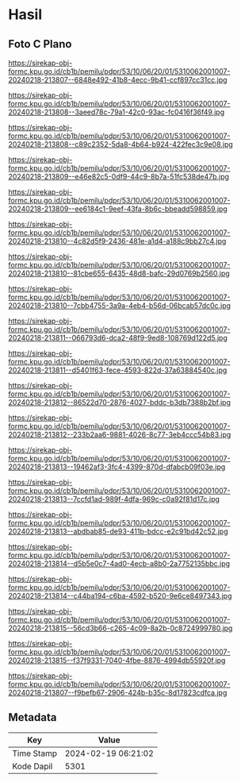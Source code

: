 # Hasil

## Foto C Plano

https://sirekap-obj-formc.kpu.go.id/cb1b/pemilu/pdpr/53/10/06/20/01/5310062001007-20240218-213807--6848e492-41b8-4ecc-9b41-ccf897cc31cc.jpg

https://sirekap-obj-formc.kpu.go.id/cb1b/pemilu/pdpr/53/10/06/20/01/5310062001007-20240218-213808--3aeed78c-79a1-42c0-93ac-fc0416f36f49.jpg

https://sirekap-obj-formc.kpu.go.id/cb1b/pemilu/pdpr/53/10/06/20/01/5310062001007-20240218-213808--c89c2352-5da8-4b64-b924-422fec3c9e08.jpg

https://sirekap-obj-formc.kpu.go.id/cb1b/pemilu/pdpr/53/10/06/20/01/5310062001007-20240218-213809--e46e82c5-0df9-44c9-8b7a-51fc538de47b.jpg

https://sirekap-obj-formc.kpu.go.id/cb1b/pemilu/pdpr/53/10/06/20/01/5310062001007-20240218-213809--ee6184c1-9eef-43fa-8b6c-bbeadd598859.jpg

https://sirekap-obj-formc.kpu.go.id/cb1b/pemilu/pdpr/53/10/06/20/01/5310062001007-20240218-213810--4c82d5f9-2436-481e-a1d4-a188c9bb27c4.jpg

https://sirekap-obj-formc.kpu.go.id/cb1b/pemilu/pdpr/53/10/06/20/01/5310062001007-20240218-213810--81cbe655-6435-48d8-bafc-29d0769b2560.jpg

https://sirekap-obj-formc.kpu.go.id/cb1b/pemilu/pdpr/53/10/06/20/01/5310062001007-20240218-213810--7cbb4755-3a9a-4eb4-b56d-06bcab57dc0c.jpg

https://sirekap-obj-formc.kpu.go.id/cb1b/pemilu/pdpr/53/10/06/20/01/5310062001007-20240218-213811--066793d6-dca2-48f9-9ed8-108769d122d5.jpg

https://sirekap-obj-formc.kpu.go.id/cb1b/pemilu/pdpr/53/10/06/20/01/5310062001007-20240218-213811--d5401f63-fece-4593-822d-37a63884540c.jpg

https://sirekap-obj-formc.kpu.go.id/cb1b/pemilu/pdpr/53/10/06/20/01/5310062001007-20240218-213812--86522d70-2876-4027-bddc-b3db7388b2bf.jpg

https://sirekap-obj-formc.kpu.go.id/cb1b/pemilu/pdpr/53/10/06/20/01/5310062001007-20240218-213812--233b2aa6-9881-4026-8c77-3eb4ccc54b83.jpg

https://sirekap-obj-formc.kpu.go.id/cb1b/pemilu/pdpr/53/10/06/20/01/5310062001007-20240218-213813--19462af3-3fc4-4399-870d-dfabcb09f03e.jpg

https://sirekap-obj-formc.kpu.go.id/cb1b/pemilu/pdpr/53/10/06/20/01/5310062001007-20240218-213813--7ccfd1ad-989f-4dfa-969c-c0a92f81d17c.jpg

https://sirekap-obj-formc.kpu.go.id/cb1b/pemilu/pdpr/53/10/06/20/01/5310062001007-20240218-213813--abdbab85-de93-411b-bdcc-e2c91bd42c52.jpg

https://sirekap-obj-formc.kpu.go.id/cb1b/pemilu/pdpr/53/10/06/20/01/5310062001007-20240218-213814--d5b5e0c7-4ad0-4ecb-a8b0-2a7752135bbc.jpg

https://sirekap-obj-formc.kpu.go.id/cb1b/pemilu/pdpr/53/10/06/20/01/5310062001007-20240218-213814--c44ba194-c6ba-4592-b520-9e6ce8497343.jpg

https://sirekap-obj-formc.kpu.go.id/cb1b/pemilu/pdpr/53/10/06/20/01/5310062001007-20240218-213815--56cd3b66-c265-4c09-8a2b-0c8724999780.jpg

https://sirekap-obj-formc.kpu.go.id/cb1b/pemilu/pdpr/53/10/06/20/01/5310062001007-20240218-213815--f37f9331-7040-4fbe-8876-4994db55920f.jpg

https://sirekap-obj-formc.kpu.go.id/cb1b/pemilu/pdpr/53/10/06/20/01/5310062001007-20240218-213807--f9befb67-2906-424b-b35c-8d17823cdfca.jpg


## Metadata

| Key        | Value               |
| ---------- | ------------------- |
| Time Stamp | 2024-02-19 06:21:02 |
| Kode Dapil | 5301                |



